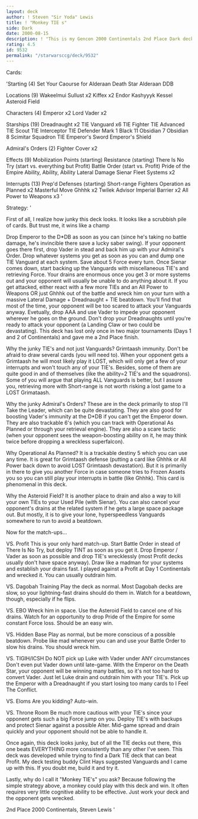 ```yaml
---
layout: deck
author: ! Steven "Sir Yoda" Lewis
title: ! "Monkey TIE s"
side: Dark
date: 2000-08-15
description: ! "This is my Gencon 2000 Continentals 2nd Place Dark deck.  It uses Vanguards with a bunch of different TIE's for a fast drain deck that few Light decks can handle."
rating: 4.5
id: 9532
permalink: "/starwarsccg/deck/9532"
---
```

Cards: 

'Starting (4)
Set Your Caourse for Alderaan
Death Star
Alderaan
DDB

Locations (9)
Wakeelmui
Sullust x2
Kiffex x2
Endor
Kashyyyk
Kessel
Asteroid Field

Characters (4)
Emperor x2
Lord Vader x2

Starships (19)
Dreadnaught x2
TIE Vanguard x6
TIE Fighter
TIE Advanced
TIE Scout
TIE Interceptor
TIE Defender Mark 1
Black 11
Obsidian 7
Obsidian 8
Scimitar Squadron TIE
Emperor's Sword
Emperor's Shield

Admiral's Orders (2)
Fighter Cover x2

Effects (9)
Mobilization Points (starting)
Resistance (starting)
There Is No Try (start vs. everything but Profit)
Battle Order (start vs. Profit)
Pride of the Empire
Ability, Ability, Ability
Lateral Damage
Sienar Fleet Systems x2

Interrupts (13)
Prep'd Defenses (starting)
Short-range Fighters
Operation as Planned x2
Masterful Move
Ghhhk x2
Twilek Advisor
Imperial Barrier x2
All Power to Weapons x3
'

Strategy: '

First of all, I realize how junky this deck looks.	It looks like a scrubbish pile of cards.  But trust me, it wins like a champ

Drop Emperor to the D*DB as soon as you can (since he's taking no battle damage, he's invincible there save a lucky saber swing).  If your opponent goes there first, drop Vader in stead and back him up with your Admiral's Order.  Drop whatever systems you get as soon as you can and dump one TIE Vanguard at each system.  Save about 5 Force every turn.  Once Sienar comes down, start backing up the Vanguards with miscellaneous TIE's and retrieving Force.  Your drains are enormous once you get 3 or more systems out and your opponent will usually be unable to do anything about it.  If you get attacked, either react with a few more TIEs and an All Power to Weapons OR just Ghhhk out of the battle and wreck him on your turn with a massive Lateral Damage + Dreadnaught + TIE beatdown.	You'll find that most of the time, your opponent will be too scared to attack your Vanguards anyway.  Evetually, drop AAA and use Vader to impede your opponent wherever he goes on the ground.  Don't drop your Dreadnaughts until you're ready to attack your opponent (a Landing Claw or two could be devastating).  This deck has lost only once in two major tournaments (Days 1 and 2 of Continentals) and gave me a 2nd Place finish.

Why the junky TIE's and not just Vanguards?
Grimtaash immunity.  Don't be afraid to draw several cards (you will need to).  When your opponent gets a Grimtaash he will most likely play it LOST, which will only get a few of your interrupts and won't touch any of your TIE's.  Besides, some of them are quite good in and of themselves (like the ability=2 TIE's and the squadrons).  Some of you will argue that playing ALL Vanguards is better, but I assure you, retrieving more with Short-range is not worth risking a lost game to a LOST Grimataash.

Why the junky Admiral's Orders?
These are in the deck primarily to stop I'll Take the Leader, which can be quite devastating.	They are also good for boosting Vader's immunity at the D*DB if you can't get the Emperor down.  They are also trackable 6's (which you can track with Operational As Planned or through your retrieval engine).  They are also a scare tactic (when your opponent sees the weapon-boosting ability on it, he may think twice before dropping a wreckless superfalcon).

Why Operational As Planned?
It is a trackable destiny 5 which you can use any time.  It is great for Grimtaash defense (putting a card like Ghhhk or All Power back down to avoid LOST Grimtaash devastation).  But it is primarily in there to give you another Force in case someone tries to Frozen Assets you so you can still play your interrupts in battle (like Ghhhk).  This card is phenomenal in this deck.

Why the Asteroid Field?
It is another place to drain and also a way to kill your own TIEs to your Used Pile (with Sienar).  You can also cancel your opponent's drains at the related system if he gets a large space package out.  But mostly, it is to give your lone, hyperspeedless Vanguards somewhere to run to avoid a beatdown.

Now for the match-ups...

VS. Profit
This is your only hard match-up.  Start Battle Order in stead of There Is No Try, but deploy TINT as soon as you get it.  Drop Emperor / Vader as soon as possible and drop TIE's wrecklessly (most Profit decks usually don't have space anyway).  Draw like a madman for your systems and establish your drains fast.  I played against a Profit at Day 1 Continentals and wrecked it.  You can usually outdrain him.

VS. Dagobah Training
Play the deck as normal.  Most Dagobah decks are slow, so your lightning-fast drains should do them in.  Watch for a beatdown, though, especially if he flips.

VS. EBO
Wreck him in space.  Use the Asteroid Field to cancel one of his drains.  Watch for an opportunity to drop Pride of the Empire for some constant Force loss.  Should be an easy win.

VS. Hidden Base
Play as normal, but be more conscious of a possible beatdown.  Probe like mad whenever you can and use your Battle Order to slow his drains.  You should wreck him.

VS. TIGIH/ICSH
Do NOT pick up Luke with Vader under ANY circumstances  Don't even put Vader down until late-game.  With the Emperor on the Death Star, your opponent will be winning many battles, so it's not too hard to convert Vader.  Just let Luke drain and outdrain him with your TIE's.  Pick up the Emperor with a Dreadnaught if you start losing too many cards to I Feel The Conflict.

VS. Eloms
Are you kidding?  Auto-win.

VS. Throne Room
Be much more cautious with your TIE's since your opponent gets such a big Force jump on you.  Deploy TIE's with backups and protect Sienar against a possible Alter.	Mid-game spread and drain quickly and your opponent should not be able to handle it.


Once again, this deck looks junky, but of all the TIE decks out there, this one beats EVERYTHING more consistently than any other I've seen.  This deck was developed while trying to find a Dark TIE deck that can beat Profit.  My deck testing buddy Clint Hays suggested Vanguards and I came up with this.  If you doubt me, build it and try it.

Lastly, why do I call it "Monkey TIE's" you ask?  Because following the simple strategy above, a monkey could play with this deck and win.  It often requires very little cognitive ability to be effective.  Just work your deck and the opponent gets wrecked.

2nd Place 2000 Continentals,
Steven Lewis	'
